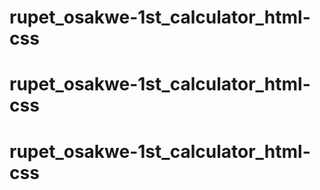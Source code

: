 # rupet_osakwe-1st_calculator_html-css
# rupet_osakwe-1st_calculator_html-css
# rupet_osakwe-1st_calculator_html-css
